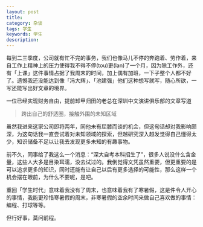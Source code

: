 ```yaml
---
layout: post
title: 
category: 杂谈
tags: 学生
keywords: 学生
description: 
---
```


每到二三季度，公司就有忙不完的事务，我们也像马儿不停的奔跑着、劳作着，来自工作上精神上的压力使得我不得不停(tou)更(lan)了一个月，因为除工作外，还有「上课」这件事情占据了我周末的时间，加上偶有加班，一下子整个人都不好了。遗憾我还没能达到像「冯大辉」、「池建强」他们这种想写就写，随心所欲，一写还能写出好文章的境界。

一位已经实现财务自由，提前卸甲归田的老总在深圳中文演讲俱乐部的文章写道

<blockquote>
  跨出自己的舒适圈，接触外围的未知区域
</blockquote>

虽然我进来这家公司即将两年，同他未有屈膝而谈的机会，但这句话却对我影响颇深，为这句话我一直尝试着对未知领域的探索，但越研究深入越发觉得自己懂得太少，知识储备不足以让我去发现更多未知的有趣事物。

前不久，同事给了我这么一个消息：“深大自考本科招生了”，很多人说没什么含金量，这些人大多是目染耳濡，没去试过的。我倒觉得文凭虽然重要，但更重要的是可以追求更多的知识，同时还能有让自己以后有更多选择的可能性，那么这样一个机会摆在眼前，为什么不要呢，是吧。

重回「学生时代」意味着我没有了周末，也意味着我有了寒暑假，这是件令人开心的事情，我能更珍惜寒暑假的周末，非寒暑假的空余时间来做自己喜欢做的事情：编程、打球等等。

但行好事，莫问前程。

